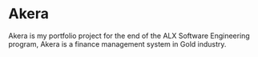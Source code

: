 # Akera

Akera is my portfolio project for the end of the ALX Software Engineering program, Akera is a finance management system in Gold industry.
